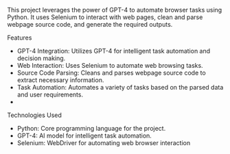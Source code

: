 This project leverages the power of GPT-4 to automate browser tasks using Python. It uses Selenium to interact with web pages, clean and parse webpage source code, and generate the required outputs.

Features
* GPT-4 Integration: Utilizes GPT-4 for intelligent task automation and decision making.
* Web Interaction: Uses Selenium to automate web browsing tasks.
* Source Code Parsing: Cleans and parses webpage source code to extract necessary information.
* Task Automation: Automates a variety of tasks based on the parsed data and user requirements.
* 
Technologies Used
* Python: Core programming language for the project.
* GPT-4: AI model for intelligent task automation.
* Selenium: WebDriver for automating web browser interaction
